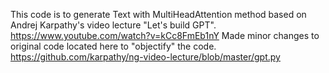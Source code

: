 This code is to generate Text with MultiHeadAttention method based on Andrej Karpathy's video lecture "Let's build GPT". https://www.youtube.com/watch?v=kCc8FmEb1nY Made minor changes to original code located here to "objectify" the code. https://github.com/karpathy/ng-video-lecture/blob/master/gpt.py
